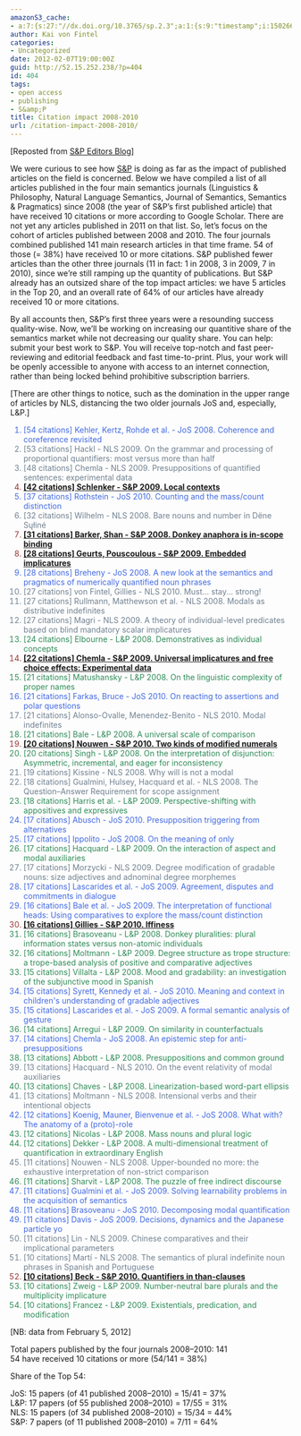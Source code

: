```yaml
---
amazonS3_cache:
- a:7:{s:27:"//dx.doi.org/10.3765/sp.2.3";a:1:{s:9:"timestamp";i:1502661900;}s:27:"//dx.doi.org/10.3765/sp.1.1";a:1:{s:9:"timestamp";i:1502661900;}s:27:"//dx.doi.org/10.3765/sp.2.4";a:1:{s:9:"timestamp";i:1502661900;}s:27:"//dx.doi.org/10.3765/sp.2.2";a:1:{s:9:"timestamp";i:1502661900;}s:27:"//dx.doi.org/10.3765/sp.3.3";a:1:{s:9:"timestamp";i:1502661900;}s:27:"//dx.doi.org/10.3765/sp.3.4";a:1:{s:9:"timestamp";i:1502661900;}s:27:"//dx.doi.org/10.3765/sp.3.1";a:1:{s:9:"timestamp";i:1502661900;}}
author: Kai von Fintel
categories:
- Uncategorized
date: 2012-02-07T19:00:00Z
guid: http://52.15.252.238/?p=404
id: 404
tags:
- open access
- publishing
- S&amp;P
title: Citation impact 2008-2010
url: /citation-impact-2008-2010/
---
```


[Reposted from [S&P Editors Blog](http://blog.semprag.org)]

<p>We were curious to see how <a href="http://semprag.org">S&amp;P</a> is doing as far as the impact of published articles on the field is concerned. Below we have compiled a list of all articles published in the four main semantics journals (Linguistics &amp; Philosophy, Natural Language Semantics, Journal of Semantics, Semantics &amp; Pragmatics) since 2008 (the year of S&amp;P&#8217;s first published article) that have received 10 citations or more according to Google Scholar. There are not yet any articles published in 2011 on that list. So, let&#8217;s focus on the cohort of articles published between 2008 and 2010. The four journals combined published 141 main research articles in that time frame. 54 of those (= 38%) have received 10 or more citations. S&amp;P published fewer articles than the other three journals (11 in fact: 1 in 2008, 3 in 2009, 7 in 2010), since we&#8217;re still ramping up the quantity of publications. But S&amp;P already has an outsized share of the top impact articles: we have 5 articles in the Top 20, and an overall rate of 64% of our articles have already received 10 or more citations.</p>

<p>By all accounts then, S&amp;P&#8217;s first three years were a resounding success quality-wise. Now, we&#8217;ll be working on increasing our quantitive share of the semantics market while not decreasing our quality share. You can help: submit your best work to S&amp;P. You will receive top-notch and fast peer-reviewing and editorial feedback and fast time-to-print. Plus, your work will be openly accessible to anyone with access to an internet connection, rather than being locked behind prohibitive subscription barriers.</p>

<p>[There are other things to notice, such as the domination in the upper range of articles by NLS, distancing the two older journals JoS and, especially, L&amp;P.]</p>

<ol>
<li style="color:royalblue">[54 citations] Kehler, Kertz, Rohde et al. - JoS 2008. Coherence and coreference revisited</li>
<li style="color:slategray">[53 citations] Hackl - NLS 2009. On the grammar and processing of proportional quantifiers: most versus more than half</li>
<li style="color:slategray">[48 citations] Chemla - NLS 2009. Presuppositions of quantified sentences: experimental data</li>
<li style="color:#933"><b><a href="http://dx.doi.org/10.3765/sp.2.3">[42 citations] Schlenker - S&amp;P 2009. Local contexts</a></b></li>
<li style="color:royalblue">[37 citations] Rothstein - JoS 2010. Counting and the mass/count distinction</li>
<li style="color:slategray">[32 citations] Wilhelm - NLS 2008. Bare nouns and number in Dëne Sųłiné</li>
<li style="color:#933"><b><a href="http://dx.doi.org/10.3765/sp.1.1">[31 citations] Barker, Shan - S&amp;P 2008. Donkey anaphora is in-scope binding</a></b></li>
<li style="color:#933"><b><a href="http://dx.doi.org/10.3765/sp.2.4">[28 citations] Geurts, Pouscoulous - S&amp;P 2009. Embedded implicatures</a></b></li>
<li style="color:royalblue">[28 citations] Breheny - JoS 2008. A new look at the semantics and pragmatics of numerically quantified noun phrases</li>
<li style="color:slategray">[27 citations] von Fintel, Gillies - NLS 2010. Must... stay... strong!</li>
<li style="color:slategray">[27 citations] Rullmann, Matthewson et al. - NLS 2008. Modals as distributive indefinites</li>
<li style="color:slategray">[27 citations] Magri - NLS 2009. A theory of individual-level predicates based on blind mandatory scalar implicatures</li>
<li style="color:seagreen">[24 citations] Elbourne - L&amp;P 2008. Demonstratives as individual concepts</li>
<li style="color:#933"><b><a href="http://dx.doi.org/10.3765/sp.2.2">[22 citations] Chemla - S&amp;P 2009. Universal implicatures and free choice effects: Experimental data</a></b></li>
<li style="color:seagreen">[21 citations] Matushansky - L&amp;P 2008. On the linguistic complexity of proper names</li>
<li style="color:royalblue">[21 citations] Farkas, Bruce - JoS 2010. On reacting to assertions and polar questions</li>
<li style="color:slategray">[21 citations] Alonso-Ovalle, Menendez-Benito - NLS 2010. Modal indefinites</li>
<li style="color:seagreen">[21 citations] Bale - L&amp;P 2008. A universal scale of comparison</li>
<li style="color:#933"><b><a href="http://dx.doi.org/10.3765/sp.3.3">[20 citations] Nouwen - S&amp;P 2010. Two kinds of modified numerals</a></b></li>
<li style="color:seagreen">[20 citations] Singh - L&amp;P 2008. On the interpretation of disjunction: Asymmetric, incremental, and eager for inconsistency</li>
<li style="color:slategray">[19 citations] Kissine - NLS 2008. Why will is not a modal</li>
<li style="color:slategray">[18 citations] Gualmini, Hulsey, Hacquard et al. - NLS 2008. The Question–Answer Requirement for scope assignment</li>
<li style="color:seagreen">[18 citations] Harris et al. - L&amp;P 2009. Perspective-shifting with appositives and expressives</li>
<li style="color:royalblue">[17 citations] Abusch - JoS 2010. Presupposition triggering from alternatives</li>
<li style="color:royalblue">[17 citations] Ippolito - JoS 2008. On the meaning of only</li>
<li style="color:seagreen">[17 citations] Hacquard - L&amp;P 2009. On the interaction of aspect and modal auxiliaries</li>
<li style="color:slategray">[17 citations] Morzycki - NLS 2009. Degree modification of gradable nouns: size adjectives and adnominal degree morphemes</li>
<li style="color:royalblue">[17 citations] Lascarides et al. - JoS 2009. Agreement, disputes and commitments in dialogue</li>
<li style="color:royalblue">[16 citations] Bale et al. - JoS 2009. The interpretation of functional heads: Using comparatives to explore the mass/count distinction</li>
<li style="color:#933"><b><a href="http://dx.doi.org/10.3765/sp.3.4">[16 citations] Gillies - S&amp;P 2010. Iffiness</a></b></li>
<li style="color:seagreen">[16 citations] Brasoveanu - L&amp;P 2008. Donkey pluralities: plural information states versus non-atomic individuals</li>
<li style="color:seagreen">[16 citations] Moltmann - L&amp;P 2009. Degree structure as trope structure: a trope-based analysis of positive and comparative adjectives</li>
<li style="color:seagreen">[15 citations] Villalta - L&amp;P 2008. Mood and gradability: an investigation of the subjunctive mood in Spanish</li>
<li style="color:royalblue">[15 citations] Syrett, Kennedy et al. - JoS 2010. Meaning and context in children's understanding of gradable adjectives</li>
<li style="color:royalblue">[15 citations] Lascarides et al. - JoS 2009. A formal semantic analysis of gesture</li>
<li style="color:seagreen">[14 citations] Arregui - L&amp;P 2009. On similarity in counterfactuals</li>
<li style="color:royalblue">[14 citations] Chemla - JoS 2008. An epistemic step for anti-presuppositions</li>
<li style="color:seagreen">[13 citations] Abbott - L&amp;P 2008. Presuppositions and common ground</li>
<li style="color:slategray">[13 citations] Hacquard - NLS 2010. On the event relativity of modal auxiliaries</li>
<li style="color:seagreen">[13 citations] Chaves - L&amp;P 2008. Linearization-based word-part ellipsis</li>
<li style="color:slategray">[13 citations] Moltmann - NLS 2008. Intensional verbs and their intentional objects</li>
<li style="color:royalblue">[12 citations] Koenig, Mauner, Bienvenue et al. -  JoS 2008. What with? The anatomy of a (proto)-role</li>
<li style="color:seagreen">[12 citations] Nicolas - L&amp;P 2008. Mass nouns and plural logic</li>
<li style="color:seagreen">[12 citations] Dekker - L&amp;P 2008. A multi-dimensional treatment of quantification in extraordinary English</li>
<li style="color:slategray">[11 citations] Nouwen - NLS 2008. Upper-bounded no more: the exhaustive interpretation of non-strict comparison</li>
<li style="color:seagreen">[11 citations] Sharvit - L&amp;P 2008. The puzzle of free indirect discourse</li>
<li style="color:royalblue">[11 citations] Gualmini et al. - JoS 2009. Solving learnability problems in the acquisition of semantics</li>
<li style="color:royalblue">[11 citations] Brasoveanu - JoS 2010. Decomposing modal quantification</li>
<li style="color:royalblue">[11 citations] Davis - JoS 2009. Decisions, dynamics and the Japanese particle yo</li>
<li style="color:slategray">[11 citations] Lin - NLS 2009. Chinese comparatives and their implicational parameters</li>
<li style="color:slategray">[10 citations] Martí - NLS 2008. The semantics of plural indefinite noun phrases in Spanish and Portuguese</li>
<li style="color:#933"><b><a href="http://dx.doi.org/10.3765/sp.3.1">[10 citations] Beck - S&amp;P 2010. Quantifiers in than-clauses</a></b></li>
<li style="color:seagreen">[10 citations] Zweig - L&amp;P 2009. Number-neutral bare plurals and the multiplicity implicature</li>
<li style="color:seagreen">[10 citations] Francez - L&amp;P 2009. Existentials, predication, and modification</li>
</ol>

<p>[NB: data from February 5, 2012] </p>

<p>Total papers published by the four journals 2008&#8211;2010: 141<br/>
54 have received 10 citations or more (54/141 = 38%)</p>

<p>Share of the Top 54:</p>

<p>JoS: 15 papers (of 41 published 2008&#8211;2010) = 15/41 = 37%<br/>
L&amp;P: 17 papers (of 55 published 2008&#8211;2010) = 17/55 = 31%<br/>
NLS: 15 papers (of 34 published 2008&#8211;2010) = 15/34 = 44%<br/>
S&amp;P: 7 papers (of 11 published 2008&#8211;2010) = 7/11 = 64%</p>

